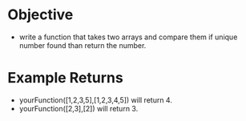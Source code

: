 # Objective

* write a function that takes two arrays and compare them if unique number found than return the number.

# Example Returns
* yourFunction([1,2,3,5],[1,2,3,4,5]) will return 4.
*  yourFunction([2,3],[2]) will return 3.